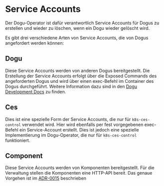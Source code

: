 # Service Accounts
Der Dogu-Operator ist dafür verantwortlich Service Accounts für Dogus zu erstellen und wieder zu löschen, wenn ein Dogu wieder gelöscht wird.

Es gibt drei verschiedene Arten von Service Accounts, die von Dogus angefordert werden können:

## Dogu
Diese Service Accounts werden von anderen Dogus bereitgestellt.
Die Erstellung der Service Accounts erfolgt über die Exposed Commands des angeforderten Dogus und wird über einen exec-Befehl im Container des Dogus durchgeführt.
Weitere Information dazu sind in den [Dogu Development Docs](https://github.com/cloudogu/dogu-development-docs/blob/4f64940187e11d5970173548cc3a5b52a9367faf/docs/core/compendium_de.md#type-exposedcommand) zu finden.

## Ces
Dies ist eine spezielle Form der Service Accounts, die nur für `k8s-ces-control` verwendet wird.
Hier wird ebenfalls per fest vorgegebenen exec-Befehl ein Service-Account erstellt. Dies ist jedoch eine spezielle Implementierung im Dogu-Operator, die nur für `k8s-ces-control` funktioniert.

## Component
Diese Service Accounts werden von Komponenten bereitgestellt.
Für die Verwaltung stellen die Komponenten eine HTTP-API bereit.
Das genaue Vorgehen ist im [ADR-0015](https://github.com/cloudogu/k8s-ecosystem-architecture/blob/main/adrs/0015-komponenten-service-accounts.md) beschrieben